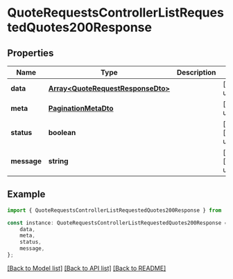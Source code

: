 # QuoteRequestsControllerListRequestedQuotes200Response


## Properties

Name | Type | Description | Notes
------------ | ------------- | ------------- | -------------
**data** | [**Array&lt;QuoteRequestResponseDto&gt;**](QuoteRequestResponseDto.md) |  | [default to undefined]
**meta** | [**PaginationMetaDto**](PaginationMetaDto.md) |  | [default to undefined]
**status** | **boolean** |  | [optional] [default to undefined]
**message** | **string** |  | [optional] [default to undefined]

## Example

```typescript
import { QuoteRequestsControllerListRequestedQuotes200Response } from './api';

const instance: QuoteRequestsControllerListRequestedQuotes200Response = {
    data,
    meta,
    status,
    message,
};
```

[[Back to Model list]](../README.md#documentation-for-models) [[Back to API list]](../README.md#documentation-for-api-endpoints) [[Back to README]](../README.md)
